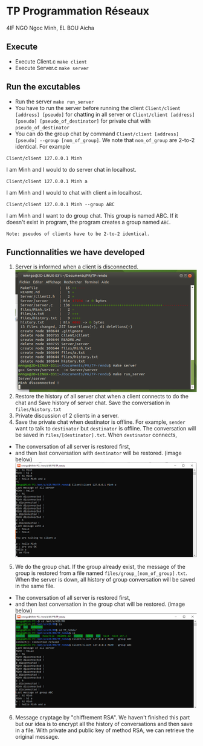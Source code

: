 # TP Programmation Réseaux
4IF NGO Ngoc Minh, EL BOU Aicha
## Execute 
- Execute Client.c `make client`
- Execute Server.c `make server`
## Run the excutables
- Run the server `make run_server`
- You have to run the server before running the client `Client/client [address] [pseudo]` for chatting in all server or `Client/client [address] [pseudo] [pseudo_of_destinator]` for private chat with `pseudo_of_destinator`
- You can do the group chat by command `Client/client [address] [pseudo] --group [nom_of_group]`. We note that `nom_of_group` are 2-to-2 identical.
For example
```
Client/client 127.0.0.1 Minh
```
I am Minh and I would to do server chat in localhost.
```
Client/client 127.0.0.1 Minh a
```
I am Minh and I would to chat with client `a` in localhost.
```
Client/client 127.0.0.1 Minh --group ABC
```
I am Minh and I want to do group chat. This group is named ABC. If it doesn't exist in program, the program creates a group named `ABC`.
```
Note: pseudos of clients have to be 2-to-2 identical.
```
## Functionnalities we have developed
1. Server is informed when a client is disconnected.
![image](./img/Server.png)
2. Restore the history of all server chat when a client connects to do the chat and Save history of server chat. Save the conversation in `files/history.txt`
3. Private discussion of 2 clients in a server.
4. Save the private chat when destinator is offline. For example, `sender` want to talk to `destinator` but `destinator` is offline. The conversation will be saved in `files/[destinator].txt`. When `destinator` connects, 
+ The conversation of all server is restored first, 
+ and then last conversation with `destinator` will be restored. (image below)
![image](./img/private_chat.png)
5. We do the group chat. If the group already exist, the message of the group is restored from a file named `files/group_[nom_of_group].txt`. When the server is down, all history of group conversation will be saved in the same file.
+ The conversation of all server is restored first, 
+ and then last conversation in the group chat will be restored. (image below)
![image](./img/group_chat.png)
6. Message cryptage by "chiffrement RSA". We haven't finished this part but our idea is to encrypt all the history of conversations and then save in a file. With private and public key of method RSA, we can retrieve the original message. 